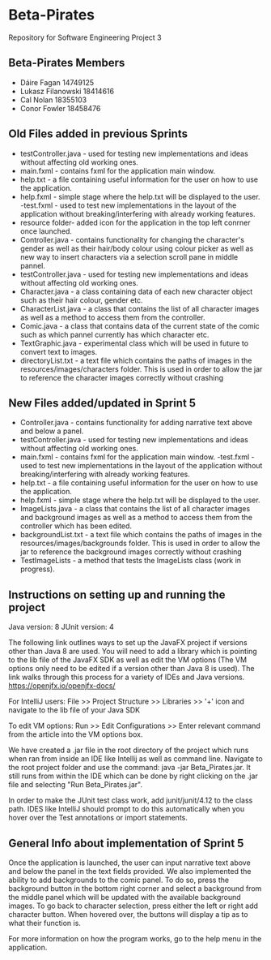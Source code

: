 # Beta-Pirates
Repository for Software Engineering Project 3

## Beta-Pirates Members
- Dáire Fagan 14749125
- Lukasz Filanowski 18414616
- Cal Nolan 18355103
- Conor Fowler 18458476

## Old Files added in previous Sprints
- testController.java - used for testing new implementations and ideas without affecting old working ones. 
- main.fxml - contains fxml for the application main window.
- help.txt - a file containing useful information for the user on how to use the application.
- help.fxml - simple stage where the help.txt will be displayed to the user.
-test.fxml - used to test new implementations in the layout of the application without breaking/interfering with already working features.
- resource folder- added icon for the application in the top left conrner once launched.
- Controller.java - contains functionality for changing the character's gender as well as their hair/body colour using colour picker as well as new way to insert
  characters via a selection scroll pane in middle pannel. 
- testController.java - used for testing new implementations and ideas without affecting old working ones. 
- Character.java - a class containing data of each new character object such as their hair colour, gender etc.
- CharacterList.java - a class that contains the list of all character images as well as a method to access them from the controller.
- Comic.java - a class that contains data of the current state of the comic such as which pannel currently has which character etc.  
- TextGraphic.java - experimental class which will be used in future to convert text to images. 
- directoryList.txt - a text file which contains the paths of images in the resources/images/characters folder. This is used in order to allow the jar to reference 
 the character images correctly without crashing


## New Files added/updated in Sprint 5
- Controller.java - contains functionality for adding narrative text above and below a panel.
- testController.java - used for testing new implementations and ideas without affecting old working ones. 
- main.fxml - contains fxml for the application main window.
-test.fxml - used to test new implementations in the layout of the application without breaking/interfering with already working features.
- help.txt - a file containing useful information for the user on how to use the application.
- help.fxml - simple stage where the help.txt will be displayed to the user.
- ImageLists.java - a class that contains the list of all character images and background images as well as a method to access them from the controller which has been 
edited. 
- backgroundList.txt - a text file which contains the paths of images in the resources/images/backgrounds folder. This is used in order to allow the jar to reference 
 the background images correctly without crashing
 - TestImageLists - a method that tests the ImageLists class (work in progress).
 
 
## Instructions on setting up and running the project
Java version: 8
JUnit version: 4

The following link outlines ways to set up the JavaFX project if versions other than Java 8 are used. You will need to add a library which is pointing to the lib file of the JavaFX SDK as well as edit the VM options (The VM options only need to be edited if a version other than Java 8 is used). The link walks through this process for a variety of IDEs and Java versions.
https://openjfx.io/openjfx-docs/

For IntelliJ users: File >> Project Structure >> Libraries >> '+' icon and navigate to the lib file of your Java SDK

To edit VM options: Run >> Edit Configurations >> Enter relevant command from the article into the VM options box.

We have created a .jar file in the root directory of the project which runs when ran from inside an IDE like Intellij as well as command line. Navigate to the root 
project folder and use the command: java -jar Beta_Pirates.jar. It still runs from within the IDE which can be done by right clicking on the .jar file and selecting 
"Run Beta_Pirates.jar".

In order to make the JUnit test class work, add junit/junit/4.12 to the class path. IDES like IntelliJ should prompt to do this automatically when you hover over
the Test annotations or import statements.

## General Info about implementation of Sprint 5

Once the application is launched, the user can input narrative text above and below the panel in the text fields provided. We also implemented the ability to add 
backgrounds to the comic panel. To do so, press the background button in the bottom right corner and select a background from the middle panel which will be updated
with the available background images. To go back to character selection, press either the left or right add character button. When hovered over, the buttons will 
display a tip as to what their function is.

For more information on how the program works, go to the help menu in the application. 
